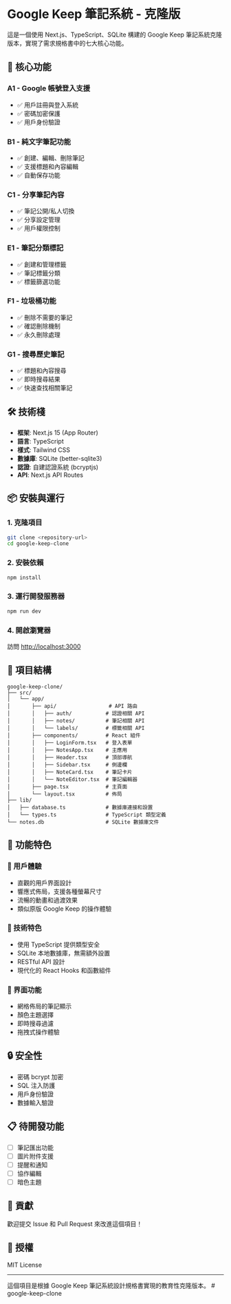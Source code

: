 # Google Keep 筆記系統 - 克隆版

這是一個使用 Next.js、TypeScript、SQLite 構建的 Google Keep 筆記系統克隆版本，實現了需求規格書中的七大核心功能。

## 🚀 核心功能

### A1 - Google 帳號登入支援
- ✅ 用戶註冊與登入系統
- ✅ 密碼加密保護
- ✅ 用戶身份驗證

### B1 - 純文字筆記功能
- ✅ 創建、編輯、刪除筆記
- ✅ 支援標題和內容編輯
- ✅ 自動保存功能

### C1 - 分享筆記內容
- ✅ 筆記公開/私人切換
- ✅ 分享設定管理
- ✅ 用戶權限控制

### E1 - 筆記分類標記
- ✅ 創建和管理標籤
- ✅ 筆記標籤分類
- ✅ 標籤篩選功能

### F1 - 垃圾桶功能
- ✅ 刪除不需要的筆記
- ✅ 確認刪除機制
- ✅ 永久刪除處理

### G1 - 搜尋歷史筆記
- ✅ 標題和內容搜尋
- ✅ 即時搜尋結果
- ✅ 快速查找相關筆記

## 🛠 技術棧

- **框架**: Next.js 15 (App Router)
- **語言**: TypeScript
- **樣式**: Tailwind CSS
- **數據庫**: SQLite (better-sqlite3)
- **認證**: 自建認證系統 (bcryptjs)
- **API**: Next.js API Routes

## 📦 安裝與運行

### 1. 克隆項目
```bash
git clone <repository-url>
cd google-keep-clone
```

### 2. 安裝依賴
```bash
npm install
```

### 3. 運行開發服務器
```bash
npm run dev
```

### 4. 開啟瀏覽器
訪問 [http://localhost:3000](http://localhost:3000)

## 📁 項目結構

```
google-keep-clone/
├── src/
│   └── app/
│       ├── api/                 # API 路由
│       │   ├── auth/           # 認證相關 API
│       │   ├── notes/          # 筆記相關 API
│       │   └── labels/         # 標籤相關 API
│       ├── components/         # React 組件
│       │   ├── LoginForm.tsx   # 登入表單
│       │   ├── NotesApp.tsx    # 主應用
│       │   ├── Header.tsx      # 頂部導航
│       │   ├── Sidebar.tsx     # 側邊欄
│       │   ├── NoteCard.tsx    # 筆記卡片
│       │   └── NoteEditor.tsx  # 筆記編輯器
│       ├── page.tsx            # 主頁面
│       └── layout.tsx          # 佈局
├── lib/
│   ├── database.ts             # 數據庫連接和設置
│   └── types.ts                # TypeScript 類型定義
└── notes.db                    # SQLite 數據庫文件
```

## 🎨 功能特色

### 🎯 用戶體驗
- 直觀的用戶界面設計
- 響應式佈局，支援各種螢幕尺寸
- 流暢的動畫和過渡效果
- 類似原版 Google Keep 的操作體驗

### 🔧 技術特色
- 使用 TypeScript 提供類型安全
- SQLite 本地數據庫，無需額外設置
- RESTful API 設計
- 現代化的 React Hooks 和函數組件

### 📱 界面功能
- 網格佈局的筆記顯示
- 顏色主題選擇
- 即時搜尋過濾
- 拖拽式操作體驗

## 🔒 安全性

- 密碼 bcrypt 加密
- SQL 注入防護
- 用戶身份驗證
- 數據輸入驗證

## 📋 待開發功能

- [ ] 筆記匯出功能
- [ ] 圖片附件支援
- [ ] 提醒和通知
- [ ] 協作編輯
- [ ] 暗色主題

## 🤝 貢獻

歡迎提交 Issue 和 Pull Request 來改進這個項目！

## 📄 授權

MIT License

---

這個項目是根據 Google Keep 筆記系統設計規格書實現的教育性克隆版本。
#   g o o g l e - k e e p - c l o n e  
 